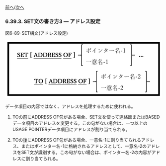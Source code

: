 <!--navi start-->
[前へ](6-39-2.md)/[次へ](6-39-4.md)
<!--navi end-->
### 6.39.3. SET文の書き方3 ― アドレス設定

図6-89-SET構文(アドレス設定)

![alt text](Image/6-89-Set.png)

データ項目の内容ではなく、アドレスを処理するために使われる。

1. TOの<u>前</u>にADDRESS OF句がある場合、SET文を使って連絡節またはBASEDデータ項目のアドレスを変更する。この句がない場合は、一つ以上のUSAGE POINTERデータ項目にアドレスが割り当てられる。

2. TOの<u>後</u>にADDRESS OF句がある場合、一意名-1に割り当てられるアドレス、またはポインター名-1に格納されるアドレスとして、一意名-2のアドレスをSET文が識別する。この句がない場合は、ポインター名-2の内容がアドレスに割り当てられる。
